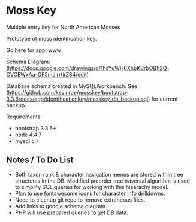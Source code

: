 # Moss Key
Multiple entry key for North American Mosses

Prototype of moss identification key.

Go here for app:  www

Schema Diagram: (https://docs.google.com/drawings/d/1hsYuWH6XhbKBrbOBh2Q-OVCEWxAa-OF5mJIrrtirZ84/edit)

Database schema created in MySQLWorkbench.  See (https://github.com/kevinrae/mosskey/bootstrap-3.3.6/docs/app/identificationkey/mosskey_db_backup.sql) for current backup.

Requirements:
 * bootstrap 3.3.6+
 * node 4.4.7
 * mysql 5.7
 
## Notes / To Do List
 * Both taxon rank & character navigation menus are stored within tree structures in the DB.  Modified preorder tree traversal algorithm is used to simplify SQL queries for working with this hiearachy model.
 * Plan to use fontawesome icons for character info drilldowns.
 * Need to cleanup git repo to remove extraneous files.
 * Add links to google schema diagram.
 * PHP will use prepared queries to get DB data.
